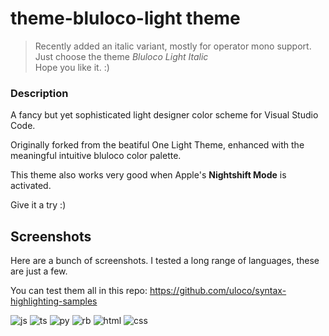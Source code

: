 # theme-bluloco-light theme

> Recently added an italic variant, mostly for operator mono support.  
> Just choose the theme _Bluloco Light Italic_  
> Hope you like it. :)

### Description

A fancy but yet sophisticated light designer color scheme for Visual Studio Code.

Originally forked from the beatiful One Light Theme, enhanced with the meaningful intuitive bluloco color palette.

This theme also works very good when Apple's **Nightshift Mode** is activated.

Give it a try :)

## Screenshots

Here are a bunch of screenshots.
I tested a long range of languages, these are just a few.

You can test them all in this repo:
https://github.com/uloco/syntax-highlighting-samples

![js](https://raw.githubusercontent.com/uloco/theme-bluloco-light/master/screenshots/js.png)
![ts](https://raw.githubusercontent.com/uloco/theme-bluloco-light/master/screenshots/ts.png)
![py](https://raw.githubusercontent.com/uloco/theme-bluloco-light/master/screenshots/py.png)
![rb](https://raw.githubusercontent.com/uloco/theme-bluloco-light/master/screenshots/rb.png)
![html](https://raw.githubusercontent.com/uloco/theme-bluloco-light/master/screenshots/html.png)
![css](https://raw.githubusercontent.com/uloco/theme-bluloco-light/master/screenshots/css.png)

